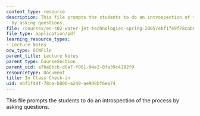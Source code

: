 ```yaml
---
content_type: resource
description: This file prompts the students to do an introspection of the process
  by asking questions.
file: /courses/ec-s02-water-jet-technologies-spring-2005/ebf1f49f78cab800a249ae9d8bf6ea74_MITEC_S02S05_Inclass.pdf
file_type: application/pdf
learning_resource_types:
- Lecture Notes
ocw_type: OCWFile
parent_title: Lecture Notes
parent_type: CourseSection
parent_uid: a7ba8bcb-d6a7-f061-94e2-8fa39c4192f9
resourcetype: Document
title: In Class Check-in
uid: ebf1f49f-78ca-b800-a249-ae9d8bf6ea74
---
```

This file prompts the students to do an introspection of the process by asking questions.

